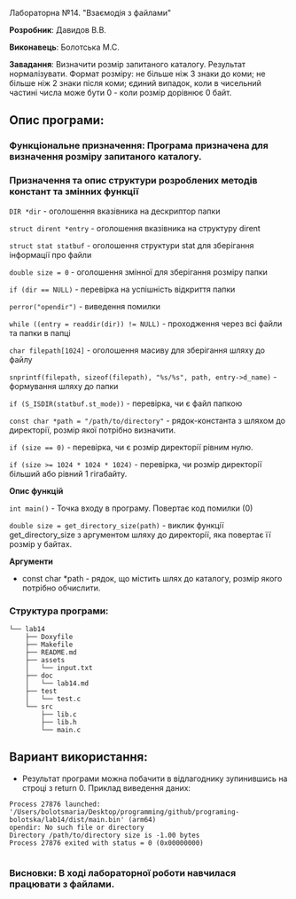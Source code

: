 Лабораторна №14. "Взаємодія з файлами"

**Розробник**: Давидов В.В.

**Виконавець**: Болотська М.С.

**Завадання**: Визначити розмір запитаного каталогу. Результат нормалізувати. Формат розміру:
не більше ніж 3 знаки до коми;
не більше ніж 2 знаки після коми;
єдиний випадок, коли в чисельний частині числа може бути 0 - коли розмір дорівнює 0 байт.

## Опис програми:

### Функціональне призначення: Програма призначена для визначення розміру запитаного каталогу.
 

### Призначення та опис структури розроблених методів констант та змінних функції 


`DIR *dir` - оголошення вказівника на дескриптор папки

`struct dirent *entry` - оголошення вказівника на структуру dirent

`struct stat statbuf` - оголошення структури stat для зберігання інформації про файли

`double size = 0` - оголошення змінної для зберігання розміру папки

`if (dir == NULL)` - перевірка на успішність відкриття папки

`perror("opendir")` - виведення помилки
 
`while ((entry = readdir(dir)) != NULL)` - проходження через всі файли та папки в папці

`char filepath[1024]` - оголошення масиву для зберігання шляху до файлу

`snprintf(filepath, sizeof(filepath), "%s/%s", path, entry->d_name)` - формування шляху до папки

`if (S_ISDIR(statbuf.st_mode))` - перевірка, чи є файл папкою

`const char *path = "/path/to/directory"` - рядок-константа з шляхом до директорії, розмір якої потрібно визначити.

`if (size == 0)` - перевірка, чи є розмір директорії рівним нулю.

`if (size >= 1024 * 1024 * 1024)` - перевірка, чи розмір директорії більший або рівний 1 гігабайту.


**Опис функцій**

  `int main()` - Точка входу в програму. Повертає код помилки (0)

  `double size = get_directory_size(path)` - виклик функції get_directory_size з аргументом шляху до директорії, яка повертає її розмір у байтах.

**Аргументи**

   - const char *path - рядок, що містить шлях до каталогу, розмір якого потрібно обчислити.
    
### Структура програми:  
```
└── lab14
    ├── Doxyfile
    ├── Makefile
    ├── README.md
    ├── assets
    │   └── input.txt
    ├── doc
    │   └── lab14.md
    ├── test
    │   └── test.c
    └── src
        ├── lib.c
        ├── lib.h
        └── main.c
```

## Вариант використання:

- Результат програми можна побачити в відлагоднику зупинившись на строці з return 0. Приклад виведення даних:

```
Process 27876 launched: '/Users/bolotsmaria/Desktop/programming/github/programing-bolotska/lab14/dist/main.bin' (arm64)
opendir: No such file or directory
Directory /path/to/directory size is -1.00 bytes
Process 27876 exited with status = 0 (0x00000000) 
 
```

### Висновки: В ході лабораторної роботи навчилася працювати з файлами.
